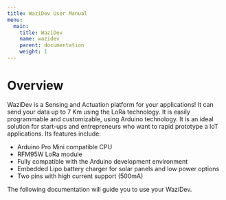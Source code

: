 ```yaml
---
title: WaziDev User Manual
menu:
  main:
    title: WaziDev
    name: wazidev
    parent: documentation
    weight: 1
---
```


Overview
========

WaziDev is a Sensing and Actuation platform for your applications! 
It can send your data up to 7 Km using the LoRa technology.
It is easily programmable and customizable, using Arduino technology.
It is an ideal solution for start-ups and entrepreneurs who want to rapid prototype a IoT applications.
Its features include:

- Arduino Pro Mini compatible CPU
- RFM95W LoRa module
- Fully compatible with the Arduino development environment
- Embedded Lipo battery charger for solar panels and low power options
- Two pins with high current support (500mA)

The following documentation will guide you to use your WaziDev. 
